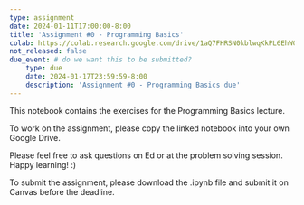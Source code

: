 ```yaml
---
type: assignment
date: 2024-01-11T17:00:00-8:00
title: 'Assignment #0 - Programming Basics'
colab: https://colab.research.google.com/drive/1aQ7FHRSN0kblwqKkPL6EhW0LXm7eqWKn?usp=share_link # need to be edited
not_released: false
due_event: # do we want this to be submitted?
    type: due
    date: 2024-01-17T23:59:59-8:00
    description: 'Assignment #0 - Programming Basics due'
---
```

This notebook contains the exercises for the Programming Basics lecture. 

To work on the assignment, please copy the linked notebook into your own Google Drive. 

Please feel free to ask questions on Ed or at the problem solving session. Happy learning! :)

To submit the assignment, please download the .ipynb file and submit it on Canvas before the deadline.